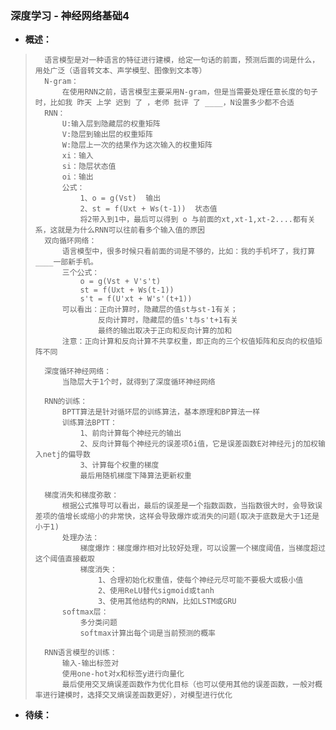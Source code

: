 ### 深度学习 - 神经网络基础4
- **概述：**
>       语言模型是对一种语言的特征进行建模，给定一句话的前面，预测后面的词是什么，用处广泛（语音转文本、声学模型、图像到文本等）
>       N-gram：
>           在使用RNN之前，语言模型主要采用N-gram，但是当需要处理任意长度的句子时，比如我 昨天 上学 迟到 了 ，老师 批评 了 ____，N设置多少都不合适
>       RNN：
>           U:输入层到隐藏层的权重矩阵
>           V:隐层到输出层的权重矩阵
>           W:隐层上一次的结果作为这次输入的权重矩阵
>           xi：输入
>           si：隐层状态值
>           oi：输出
>           公式：
>               1、o = g(Vst)  输出
>               2、st = f(Uxt + Ws(t-1))  状态值
>               将2带入到1中，最后可以得到 o 与前面的xt,xt-1,xt-2....都有关系，这就是为什么RNN可以往前看多个输入值的原因
>       双向循环网络：
>           语言模型中，很多时候只看前面的词是不够的，比如：我的手机坏了，我打算____一部新手机。
>           三个公式：
>               o = g(Vst + V's't)
>               st = f(Uxt + Ws(t-1))
>               s't = f(U'xt + W's'(t+1))
>           可以看出：正向计算时，隐藏层的值st与st-1有关；
>                   反向计算时，隐藏层的值s't与s't+1有关
>                   最终的输出取决于正向和反向计算的加和
>           注意：正向计算和反向计算不共享权重，即正向的三个权值矩阵和反向的权值矩阵不同
>
>       深度循环神经网络：
>           当隐层大于1个时，就得到了深度循环神经网络
>
>       RNN的训练：
>           BPTT算法是针对循环层的训练算法，基本原理和BP算法一样
>           训练算法BPTT：
>               1、前向计算每个神经元的输出
>               2、反向计算每个神经元的误差项δi值，它是误差函数E对神经元j的加权输入netj的偏导数
>               3、计算每个权重的梯度
>               最后用随机梯度下降算法更新权重
>
>       梯度消失和梯度弥散：
>           根据公式推导可以看出，最后的误差是一个指数函数，当指数很大时，会导致误差项的值增长或缩小的非常快，这样会导致爆炸或消失的问题(取决于底数是大于1还是小于1)
>           处理办法：
>               梯度爆炸：梯度爆炸相对比较好处理，可以设置一个梯度阈值，当梯度超过这个阈值直接截取
>               梯度消失：
>                   1、合理初始化权重值，使每个神经元尽可能不要极大或极小值
>                   2、使用ReLU替代sigmoid或tanh
>                   3、使用其他结构的RNN，比如LSTM或GRU
>           softmax层：
>               多分类问题
>               softmax计算出每个词是当前预测的概率
>
>       RNN语言模型的训练：
>           输入-输出标签对
>           使用one-hot对x和标签y进行向量化
>           最后使用交叉熵误差函数作为优化目标（也可以使用其他的误差函数，一般对概率进行建模时，选择交叉熵误差函数更好），对模型进行优化
>
>
>
>
>

- **待续：**
>
>
>
>
>
>
>
>
>
>
>
>
>
>
